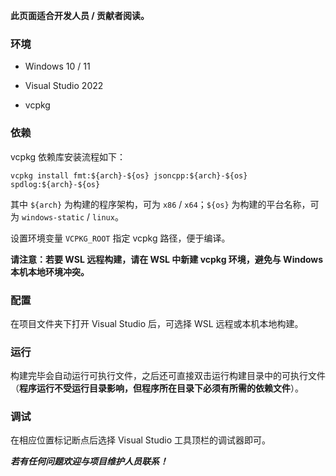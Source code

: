 **此页面适合开发人员 / 贡献者阅读。**

### 环境

* Windows 10 / 11

* Visual Studio 2022

* vcpkg

### 依赖

vcpkg 依赖库安装流程如下：

```
vcpkg install fmt:${arch}-${os} jsoncpp:${arch}-${os} spdlog:${arch}-${os}
```

其中 `${arch}` 为构建的程序架构，可为 `x86` / `x64`；`${os}` 为构建的平台名称，可为 `windows-static` / `linux`。

设置环境变量 `VCPKG_ROOT` 指定 vcpkg 路径，便于编译。

**请注意：若要 WSL 远程构建，请在 WSL 中新建 vcpkg 环境，避免与 Windows 本机本地环境冲突。**

### 配置

在项目文件夹下打开 Visual Studio 后，可选择 WSL 远程或本机本地构建。

### 运行

构建完毕会自动运行可执行文件，之后还可直接双击运行构建目录中的可执行文件（**程序运行不受运行目录影响，但程序所在目录下必须有所需的依赖文件**）。

### 调试

在相应位置标记断点后选择 Visual Studio 工具顶栏的调试器即可。

_**若有任何问题欢迎与项目维护人员联系！**_
